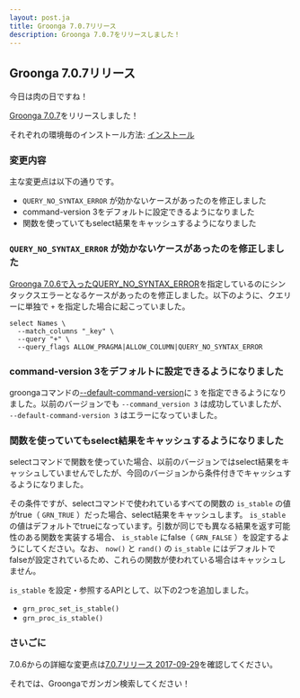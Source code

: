 ```yaml
---
layout: post.ja
title: Groonga 7.0.7リリース
description: Groonga 7.0.7をリリースしました！
---
```


## Groonga 7.0.7リリース

今日は肉の日ですね！

[Groonga 7.0.7](/ja/docs/news.html#release-7-0-7)をリリースしました！

それぞれの環境毎のインストール方法: [インストール](/ja/docs/install.html)

### 変更内容

主な変更点は以下の通りです。

  * `QUERY_NO_SYNTAX_ERROR` が効かないケースがあったのを修正しました
  * command-version 3をデフォルトに設定できるようになりました
  * 関数を使っていてもselect結果をキャッシュするようになりました

### `QUERY_NO_SYNTAX_ERROR` が効かないケースがあったのを修正しました

[Groonga 7.0.6で入ったQUERY_NO_SYNTAX_ERROR](http://groonga.org/ja/blog/2017/08/29/groonga-7.0.6.html#クエリーをパースする際にフォールバックする機能をサポートしました)を指定しているのにシンタックスエラーとなるケースがあったのを修正しました。以下のように、クエリーに単独で `+` を指定した場合に起こっていました。

    select Names \
      --match_columns "_key" \
      --query "+" \
      --query_flags ALLOW_PRAGMA|ALLOW_COLUMN|QUERY_NO_SYNTAX_ERROR

### command-version 3をデフォルトに設定できるようになりました

groongaコマンドの[--default-command-version](https://groonga.org/docs/reference/command/command_version.html#default-command-version)に `3` を指定できるようになりました。以前のバージョンでも `--command_version 3` は成功していましたが、 `--default-command-version 3` はエラーになっていました。

### 関数を使っていてもselect結果をキャッシュするようになりました

selectコマンドで関数を使っていた場合、以前のバージョンではselect結果をキャッシュしていませんでしたが、今回のバージョンから条件付きでキャッシュするようになりました。

その条件ですが、selectコマンドで使われているすべての関数の `is_stable` の値がtrue（ `GRN_TRUE` ）だった場合、select結果をキャッシュします。 `is_stable` の値はデフォルトでtrueになっています。引数が同じでも異なる結果を返す可能性のある関数を実装する場合、 `is_stable` にfalse（ `GRN_FALSE` ）を設定するようにしてください。なお、 `now()` と `rand()` の `is_stable` にはデフォルトでfalseが設定されているため、これらの関数が使われている場合はキャッシュしません。

`is_stable` を設定・参照するAPIとして、以下の2つを追加しました。

  * `grn_proc_set_is_stable()`
  * `grn_proc_is_stable()`

### さいごに

7.0.6からの詳細な変更点は[7.0.7リリース 2017-09-29](/ja/docs/news.html#release-7-0-7)を確認してください。

それでは、Groongaでガンガン検索してください！
